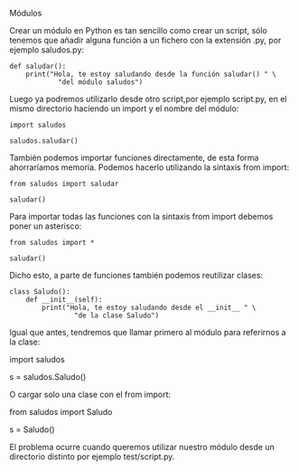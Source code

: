 Módulos

Crear un módulo en Python es tan sencillo como crear un script, sólo tenemos que añadir alguna función a un fichero con la extensión .py, por ejemplo saludos.py:
~~~
def saludar():
    print("Hola, te estoy saludando desde la función saludar() " \
            "del módulo saludos")
~~~
Luego ya podremos utilizarlo desde otro script,por ejemplo script.py, en el mismo directorio haciendo un import y el nombre del módulo:
~~~
import saludos

saludos.saludar()
~~~
También podemos importar funciones directamente, de esta forma ahorraríamos memoria. Podemos hacerlo utilizando la sintaxis from import:
~~~
from saludos import saludar

saludar()
~~~
Para importar todas las funciones con la sintaxis from import debemos poner un asterisco:
~~~
from saludos import *

saludar()
~~~
Dicho esto, a parte de funciones también podemos reutilizar clases:
~~~
class Saludo():
    def __init__(self):
        print("Hola, te estoy saludando desde el __init__ " \
                "de la clase Saludo")
~~~
Igual que antes, tendremos que llamar primero al módulo para referirnos a la clase:

import saludos

s = saludos.Saludo()

O cargar solo una clase con el from import:

from saludos import Saludo

s = Saludo()

El problema ocurre cuando queremos utilizar nuestro módulo desde un directorio distinto por ejemplo test/script.py.